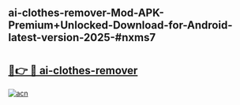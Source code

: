 ## ai-clothes-remover-Mod-APK-Premium+Unlocked-Download-for-Android-latest-version-2025-#nxms7

# <h2><a href="https://bedroomkl.my?title=ai-clothes-remover&ref=20M">🔗👉 🔴 ai-clothes-remover</a></h2>

[![acn](https://github.com/user-attachments/assets/0f9c940e-d8b0-45ae-aac7-cd30a18b3e1c)](https://bedroomkl.my?title=ai-clothes-remover&ref=20M)

